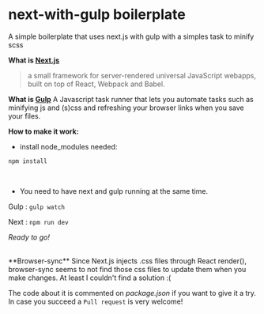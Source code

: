 # next-with-gulp boilerplate
A simple boilerplate that uses next.js with gulp with a simples task to minify scss

**What is [Next.js](https://zeit.co/blog/next)**
> a small framework for server-rendered universal JavaScript webapps, built on top of React, Webpack and Babel.

**What is [Gulp](gulpjs.com)**
A Javascript task runner that lets you automate tasks such as minifying js and (s)css and refreshing your browser links when you save your files.

**How to make it work:**

- install node_modules needed:

`npm install`

<br>

- You need to have next and gulp running at the same time.

Gulp : `gulp watch`

Next : `npm run dev`

_Ready to go!_

<br>
**Browser-sync**
Since Next.js injects .css files through React render(), browser-sync seems to not find those css files to update them when you make changes. At least I couldn't find a solution :(

The code about it is commented on _package.json_ if you want to give it a try. In case you succeed a `Pull request` is very welcome!

